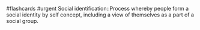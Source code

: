 #flashcards #urgent
Social identification::Process whereby people form a social identity by self concept, including a view of themselves as a part of a social group.
<!--SR:!2023-11-16,9,250-->